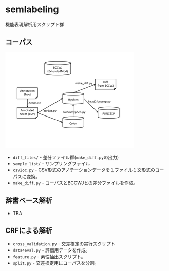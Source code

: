 # semlabeling
機能表現解析用スクリプト群

## コーパス
<img src="https://raw.githubusercontent.com/pizzaboi/semlabeling/master/images/corpus_inst2.png" height="300px">


- `diff_files/` - 差分ファイル群(`make_diff.py`の出力)
- `sample_list/` - サンプリングファイル
- `csv2oc.py` - CSV形式のアノテーションデータを１ファイル１文形式のコーパスに変換。
- `make_diff.py` - コーパスとBCCWJとの差分ファイルを作成。

## 辞書ベース解析
- TBA

## CRFによる解析
- `cross_validation.py` - 交差検定の実行スクリプト
- `data4eval.py` - 評価用データを作成。
- `feature.py` - 素性抽出スクリプト。
- `split.py`  - 交差検定用にコーパスを分割。
